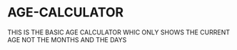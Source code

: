 # AGE-CALCULATOR
THIS IS THE BASIC AGE CALCULATOR WHIC ONLY SHOWS THE CURRENT AGE NOT THE MONTHS AND THE DAYS
